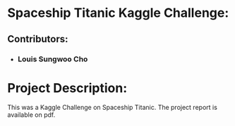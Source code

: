 # Spaceship Titanic Kaggle Challenge:
## Contributors:

- ### Louis Sungwoo Cho
# Project Description:
This was a Kaggle Challenge on Spaceship Titanic. The project report is available on pdf.
